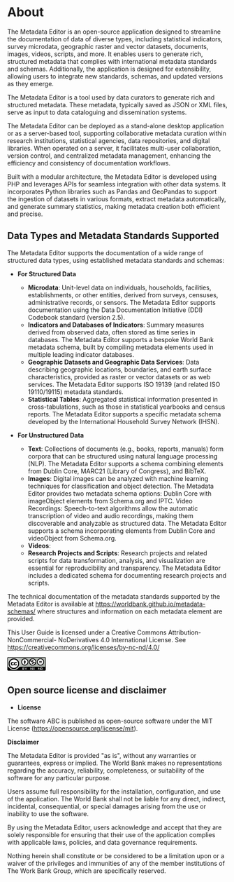 # About

The Metadata Editor is an open-source application designed to streamline the documentation of data of diverse types, including statistical indicators, survey microdata, geographic raster and vector datasets, documents, images, videos, scripts, and more. It enables users to generate rich, structured metadata that complies with international metadata standards and schemas. Additionally, the application is designed for extensibility, allowing users to integrate new standards, schemas, and updated versions as they emerge.

The Metadata Editor is a tool used by data curators to generate rich and structured metadata. These metadata, typically saved as JSON or XML files, serve as input to data cataloguing and dissemination systems.     

The Metadata Editor can be deployed as a stand-alone desktop application or as a server-based tool, supporting collaborative metadata curation within research institutions, statistical agencies, data repositories, and digital libraries. When operated on a server, it facilitates multi-user collaboration, version control, and centralized metadata management, enhancing the efficiency and consistency of documentation workflows.

Built with a modular architecture, the Metadata Editor is developed using PHP and leverages APIs for seamless integration with other data systems. It incorporates Python libraries such as Pandas and GeoPandas to support the ingestion of datasets in various formats, extract metadata automatically, and generate summary statistics, making metadata creation both efficient and precise.

## Data Types and Metadata Standards Supported

The Metadata Editor supports the documentation of a wide range of structured data types, using established metadata standards and schemas:

- **For Structured Data**
   - **Microdata**: Unit-level data on individuals, households, facilities, establishments, or other entities, derived from surveys, censuses, administrative records, or sensors. The Metadata Editor supports documentation using the Data Documentation Initiative (DDI) Codebook standard (version 2.5).
   - **Indicators and Databases of Indicators**: Summary measures derived from observed data, often stored as time series in databases. The Metadata Editor supports a bespoke World Bank metadata schema, built by compiling metadata elements used in multiple leading indicator databases.
   - **Geographic Datasets and Geographic Data Services**: Data describing geographic locations, boundaries, and earth surface characteristics, provided as raster or vector datasets or as web services. The Metadata Editor supports ISO 19139 (and related ISO 19110/19115) metadata standards.
   - **Statistical Tables**: Aggregated statistical information presented in cross-tabulations, such as those in statistical yearbooks and census reports. The Metadata Editor supports a specific metadata schema developed by the International Household Survey Network (IHSN).

- **For Unstructured Data**
   - **Text**: Collections of documents (e.g., books, reports, manuals) form corpora that can be structured using natural language processing (NLP). The Metadata Editor supports a schema combining elements from Dublin Core, MARC21 (Library of Congress), and BibTeX.
   - **Images**: Digital images can be analyzed with machine learning techniques for classification and object detection. The Metadata Editor provides two metadata schema options: Dublin Core with imageObject elements from Schema.org and IPTC.
Video Recordings: Speech-to-text algorithms allow the automatic transcription of video and audio recordings, making them discoverable and analyzable as structured data. The Metadata Editor supports a schema incorporating elements from Dublin Core and videoObject from Schema.org.
   - **Videos**: 
   - **Research Projects and Scripts**: Research projects and related scripts for data transformation, analysis, and visualization are essential for reproducibility and transparency. The Metadata Editor includes a dedicated schema for documenting research projects and scripts.

The technical documentation of the metadata standards supported by the Metadata Editor is available at https://worldbank.github.io/metadata-schemas/ where structures and information on each metadata element are provided.

This User Guide is licensed under a Creative Commons Attribution- NonCommercial- NoDerivatives 4.0 International License. See https://creativecommons.org/licenses/by-nc-nd/4.0/ 

![image](img/ME_UG_v1-0-0_introduction_cc_by_logo.png)


## Open source license and disclaimer 

- **License**
  
The software ABC is published as open-source software under the MIT License (https://opensource.org/license/mit).

**Disclaimer**

The Metadata Editor is provided "as is", without any warranties or guarantees, express or implied. The World Bank makes no representations regarding the accuracy, reliability, completeness, or suitability of the software for any particular purpose.

Users assume full responsibility for the installation, configuration, and use of the application. The World Bank shall not be liable for any direct, indirect, incidental, consequential, or special damages arising from the use or inability to use the software.

By using the Metadata Editor, users acknowledge and accept that they are solely responsible for ensuring that their use of the application complies with applicable laws, policies, and data governance requirements.

Nothing herein shall constitute or be considered to be a limitation upon or a waiver of the privileges and immunities of any of the member institutions of The Work Bank Group, which are specifically reserved.

